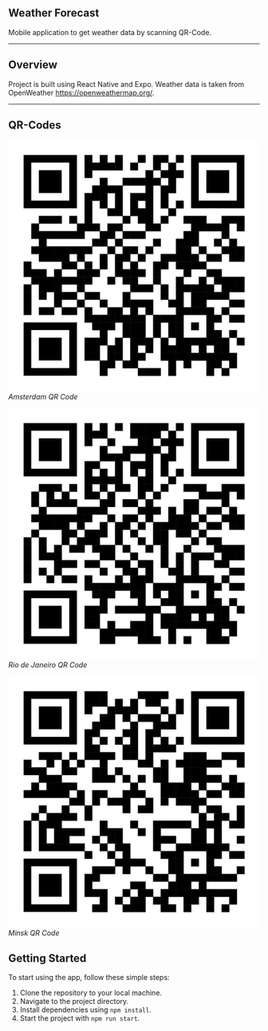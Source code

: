 ## Weather Forecast

Mobile application to get weather data by scanning QR-Code.

---

## Overview

Project is built using React Native and Expo. Weather data is taken from OpenWeather https://openweathermap.org/.

---

## QR-Codes

![Amster](src/assets/qr/Amster7cnt.svg)
_Amsterdam QR Code_

![Rio](src/assets/qr/Rio7cnt.svg)
_Rio de Janeiro QR Code_

![Minsk](src/assets/qr/Minsk7cnt.svg)
_Minsk QR Code_

## Getting Started

To start using the app, follow these simple steps:

1. Clone the repository to your local machine.
2. Navigate to the project directory.
3. Install dependencies using `npm install`.
4. Start the project with `npm run start`.
